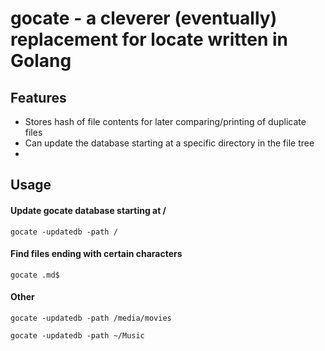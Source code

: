 # gocate - a cleverer (eventually) replacement for locate written in Golang

## Features

* Stores hash of file contents for later comparing/printing of duplicate files
* Can update the database starting at a specific directory in the file tree
*

## Usage

#### Update gocate database starting at /
`gocate -updatedb -path /`

#### Find files ending with certain characters
`gocate .md$`

#### Other
`gocate -updatedb -path /media/movies`

`gocate -updatedb -path ~/Music`
